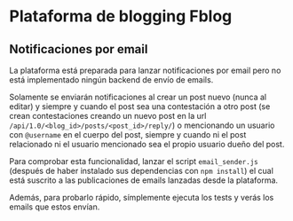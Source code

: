 # Plataforma de blogging Fblog

## Notificaciones por email
La plataforma está preparada para lanzar notificaciones por email pero no está implementado ningún backend de envío de emails.

Solamente se enviarán notificaciones al crear un post nuevo (nunca al editar) y siempre y cuando el post sea una contestación a otro post (se crean contestaciones creando un nuevo post en la url `/api/1.0/<blog_id>/posts/<post_id>/reply/`) o mencionando un usuario con `@username` en el cuerpo del post, siempre y cuando ni el post relacionado ni el usuario mencionado sea el propio usuario dueño del post.

Para comprobar esta funcionalidad, lanzar el script `email_sender.js` (después de haber instalado sus dependencias con `npm install`) el cual está suscrito a las publicaciones de emails lanzadas desde la plataforma.

Además, para probarlo rápido, símplemente ejecuta los tests y verás los emails que estos envían.
